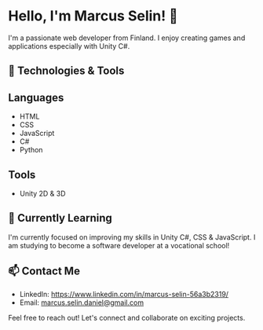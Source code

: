 # Hello, I'm Marcus Selin! 👋

I'm a passionate web developer from Finland. I enjoy creating games and applications especially with Unity C#.

## 🔧 Technologies & Tools
  ## Languages
  - HTML
  - CSS
  - JavaScript
  - C#
  - Python
  ## Tools
  - Unity 2D & 3D

## 🌱 Currently Learning

I'm currently focused on improving my skills in Unity C#, CSS & JavaScript.
I am studying to become a software developer at a vocational school!

## 📫 Contact Me

- LinkedIn: https://www.linkedin.com/in/marcus-selin-56a3b2319/
- Email: marcus.selin.daniel@gmail.com

Feel free to reach out! Let's connect and collaborate on exciting projects.
